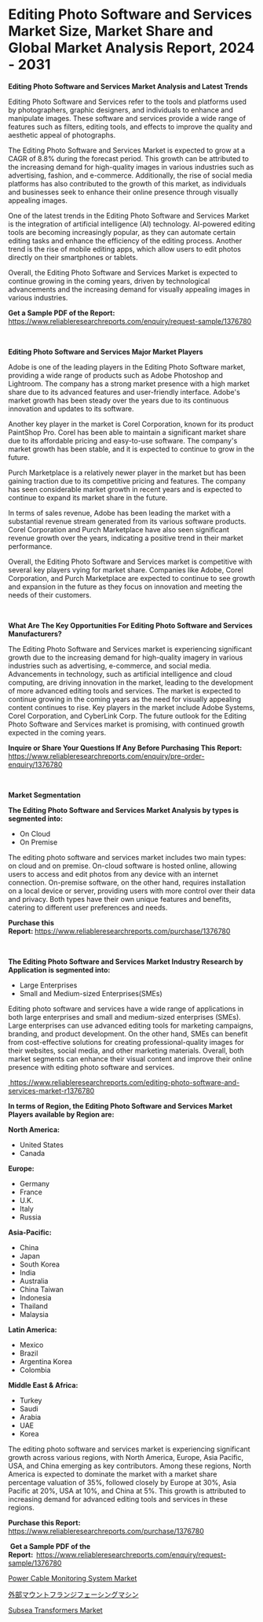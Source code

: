 <p><h1>Editing Photo Software and Services Market Size, Market Share and Global Market Analysis Report, 2024 - 2031</h1></p><p><strong>Editing Photo Software and Services Market Analysis and Latest Trends</strong></p>
<p><p>Editing Photo Software and Services refer to the tools and platforms used by photographers, graphic designers, and individuals to enhance and manipulate images. These software and services provide a wide range of features such as filters, editing tools, and effects to improve the quality and aesthetic appeal of photographs.</p><p>The Editing Photo Software and Services Market is expected to grow at a CAGR of 8.8% during the forecast period. This growth can be attributed to the increasing demand for high-quality images in various industries such as advertising, fashion, and e-commerce. Additionally, the rise of social media platforms has also contributed to the growth of this market, as individuals and businesses seek to enhance their online presence through visually appealing images.</p><p>One of the latest trends in the Editing Photo Software and Services Market is the integration of artificial intelligence (AI) technology. AI-powered editing tools are becoming increasingly popular, as they can automate certain editing tasks and enhance the efficiency of the editing process. Another trend is the rise of mobile editing apps, which allow users to edit photos directly on their smartphones or tablets.</p><p>Overall, the Editing Photo Software and Services Market is expected to continue growing in the coming years, driven by technological advancements and the increasing demand for visually appealing images in various industries.</p></p>
<p><strong>Get a Sample PDF of the Report:&nbsp;</strong> <a href="https://www.reliableresearchreports.com/enquiry/request-sample/1376780">https://www.reliableresearchreports.com/enquiry/request-sample/1376780</a></p>
<p>&nbsp;</p>
<p><strong>Editing Photo Software and Services Major Market Players</strong></p>
<p><p>Adobe is one of the leading players in the Editing Photo Software market, providing a wide range of products such as Adobe Photoshop and Lightroom. The company has a strong market presence with a high market share due to its advanced features and user-friendly interface. Adobe's market growth has been steady over the years due to its continuous innovation and updates to its software.</p><p>Another key player in the market is Corel Corporation, known for its product PaintShop Pro. Corel has been able to maintain a significant market share due to its affordable pricing and easy-to-use software. The company's market growth has been stable, and it is expected to continue to grow in the future.</p><p>Purch Marketplace is a relatively newer player in the market but has been gaining traction due to its competitive pricing and features. The company has seen considerable market growth in recent years and is expected to continue to expand its market share in the future.</p><p>In terms of sales revenue, Adobe has been leading the market with a substantial revenue stream generated from its various software products. Corel Corporation and Purch Marketplace have also seen significant revenue growth over the years, indicating a positive trend in their market performance.</p><p>Overall, the Editing Photo Software and Services market is competitive with several key players vying for market share. Companies like Adobe, Corel Corporation, and Purch Marketplace are expected to continue to see growth and expansion in the future as they focus on innovation and meeting the needs of their customers.</p></p>
<p>&nbsp;</p>
<p><strong>What Are The Key Opportunities For Editing Photo Software and Services Manufacturers?</strong></p>
<p><p>The Editing Photo Software and Services market is experiencing significant growth due to the increasing demand for high-quality imagery in various industries such as advertising, e-commerce, and social media. Advancements in technology, such as artificial intelligence and cloud computing, are driving innovation in the market, leading to the development of more advanced editing tools and services. The market is expected to continue growing in the coming years as the need for visually appealing content continues to rise. Key players in the market include Adobe Systems, Corel Corporation, and CyberLink Corp. The future outlook for the Editing Photo Software and Services market is promising, with continued growth expected in the coming years.</p></p>
<p><strong>Inquire or Share Your Questions If Any Before Purchasing This Report:</strong> <a href="https://www.reliableresearchreports.com/enquiry/pre-order-enquiry/1376780">https://www.reliableresearchreports.com/enquiry/pre-order-enquiry/1376780</a></p>
<p>&nbsp;</p>
<p><strong>Market Segmentation</strong></p>
<p><strong>The Editing Photo Software and Services Market Analysis by types is segmented into:</strong></p>
<p><ul><li>On Cloud</li><li>On Premise</li></ul></p>
<p><p>The editing photo software and services market includes two main types: on cloud and on premise. On-cloud software is hosted online, allowing users to access and edit photos from any device with an internet connection. On-premise software, on the other hand, requires installation on a local device or server, providing users with more control over their data and privacy. Both types have their own unique features and benefits, catering to different user preferences and needs.</p></p>
<p><strong>Purchase this Report:&nbsp;</strong><a href="https://www.reliableresearchreports.com/purchase/1376780">https://www.reliableresearchreports.com/purchase/1376780</a></p>
<p>&nbsp;</p>
<p><strong>The Editing Photo Software and Services Market Industry Research by Application is segmented into:</strong></p>
<p><ul><li>Large Enterprises</li><li>Small and Medium-sized Enterprises(SMEs)</li></ul></p>
<p><p>Editing photo software and services have a wide range of applications in both large enterprises and small and medium-sized enterprises (SMEs). Large enterprises can use advanced editing tools for marketing campaigns, branding, and product development. On the other hand, SMEs can benefit from cost-effective solutions for creating professional-quality images for their websites, social media, and other marketing materials. Overall, both market segments can enhance their visual content and improve their online presence with editing photo software and services.</p></p>
<p><a href="https://www.reliableresearchreports.com/editing-photo-software-and-services-market-r1376780">&nbsp;https://www.reliableresearchreports.com/editing-photo-software-and-services-market-r1376780</a></p>
<p><strong>In terms of Region, the Editing Photo Software and Services Market Players available by Region are:</strong></p>
<p>
    <p> <strong> North America: </strong>
        <ul>
            <li>United States</li>
            <li>Canada</li>
        </ul>
        </p> 
    <p> <strong> Europe: </strong>
        <ul>
            <li>Germany</li>
            <li>France</li>
            <li>U.K.</li>
            <li>Italy</li>
            <li>Russia</li>
        </ul>
        </p> 
    <p> <strong> Asia-Pacific: </strong>
        <ul>
            <li>China</li>
            <li>Japan</li>
            <li>South Korea</li>
            <li>India</li>
            <li>Australia</li>
            <li>China Taiwan</li>
            <li>Indonesia</li>
            <li>Thailand</li>
            <li>Malaysia</li>
        </ul>
        </p> 
    <p> <strong> Latin America: </strong>
        <ul>
            <li>Mexico</li>
            <li>Brazil</li>
            <li>Argentina Korea</li>
            <li>Colombia</li>
        </ul>
        </p> 
    <p> <strong> Middle East & Africa: </strong>
        <ul>
            <li>Turkey</li>
            <li>Saudi</li>
            <li>Arabia</li>
            <li>UAE</li>
            <li>Korea</li>
        </ul>
    </p>
    </p>
<p><p>The editing photo software and services market is experiencing significant growth across various regions, with North America, Europe, Asia Pacific, USA, and China emerging as key contributors. Among these regions, North America is expected to dominate the market with a market share percentage valuation of 35%, followed closely by Europe at 30%, Asia Pacific at 20%, USA at 10%, and China at 5%. This growth is attributed to increasing demand for advanced editing tools and services in these regions.</p></p>
<p><strong>Purchase this Report: </strong><a href="https://www.reliableresearchreports.com/purchase/1376780">https://www.reliableresearchreports.com/purchase/1376780</a></p>
<p>&nbsp;<strong>Get a Sample PDF of the Report:&nbsp;&nbsp;</strong><a href="https://www.reliableresearchreports.com/enquiry/request-sample/1376780">https://www.reliableresearchreports.com/enquiry/request-sample/1376780</a></p>
<p><strong></strong></p>
<p><p><a href="https://github.com/AndreanneHane2023/Market-Research-Report-List-1/blob/main/power-cable-monitoring-system-market.md">Power Cable Monitoring System Market</a></p><p><a href="https://github.com/cnnriuez22368/Market-Research-Report-List-2/blob/main/8169737114680.md">外部マウントフランジフェーシングマシン</a></p><p><a href="https://github.com/flwellarose/Market-Research-Report-List-1/blob/main/subsea-transformers-market.md">Subsea Transformers Market</a></p></p>